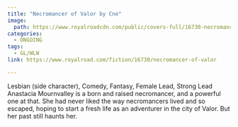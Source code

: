 ```yaml
---
title: "Necromancer of Valor by Cne"
image:
  path: https://www.royalroadcdn.com/public/covers-full/16730-necromancer-of-valor.jpg
categories:
  - ONGOING
tags:
  - GL/WLW
link: https://www.royalroad.com/fiction/16730/necromancer-of-valor

---
```

Lesbian (side character), Comedy, Fantasy, Female Lead, Strong Lead
Anastacia Mournvalley is a born and raised necromancer, and a powerful one at that. She had never liked the way necromancers lived and so escaped, hoping to start a fresh life as an adventurer in the city of Valor. But her past still haunts her.

